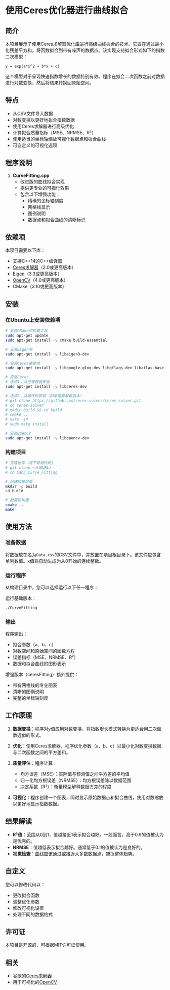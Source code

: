 # 使用Ceres优化器进行曲线拟合

## 简介

本项目展示了使用Ceres求解器优化库进行高级曲线拟合的技术。它旨在通过最小化残差平方和，将函数拟合到带有噪声的数据点。该实现支持拟合形式如下的指数二次模型：

```
y = exp(a*x^2 + b*x + c)
```

这个模型对于呈现快速指数增长的数据特别有效。程序在拟合二次函数之前对数据进行对数变换，然后将结果转换回原始空间。

## 特点

- 从CSV文件导入数据
- 对数变换以更好地拟合指数数据
- 使用Ceres求解器进行高级优化
- 计算拟合质量指标（MSE、NRMSE、R²）
- 使用适当的坐标轴缩放可视化数据点和拟合曲线
- 可自定义的可视化选项

## 程序说明

1. **CurveFitting.cpp**
   - 改进版的曲线拟合实现
   - 提供更专业的可视化效果
   - 包含以下增强功能：
     * 精确的坐标轴刻度
     * 网格线显示
     * 图例说明
     * 数据点和拟合曲线的清晰标识

## 依赖项

本项目需要以下库：

- 支持C++14的C++编译器
- [Ceres求解器](http://ceres-solver.org/)（2.0或更高版本）
- [Eigen](http://eigen.tuxfamily.org/)（3.3或更高版本）
- [OpenCV](https://opencv.org/)（4.0或更高版本）
- CMake（3.10或更高版本）

## 安装

### 在Ubuntu上安装依赖项

```bash
# 安装CMake和构建工具
sudo apt-get update
sudo apt-get install -y cmake build-essential

# 安装Eigen库
sudo apt-get install -y libeigen3-dev

# 安装Ceres依赖项
sudo apt-get install -y libgoogle-glog-dev libgflags-dev libatlas-base-dev libsuitesparse-dev

# 安装Ceres
# 选项1：从包管理器安装
sudo apt-get install -y libceres-dev

# 选项2：从源代码安装（如果需要最新版本）
# git clone https://github.com/ceres-solver/ceres-solver.git
# cd ceres-solver
# mkdir build && cd build
# cmake ..
# make -j4
# sudo make install

# 安装OpenCV
sudo apt-get install -y libopencv-dev
```

### 构建项目

```bash
# 克隆仓库（或下载源代码）
# git clone <仓库URL>
# cd Lab3_Curve_Fitting

# 创建构建目录
mkdir -p build
cd build

# 配置和构建
cmake ..
make
```

## 使用方法

### 准备数据

将数据放在名为`Data.csv`的CSV文件中，并放置在项目根目录下。该文件应包含单列数值。x值将自动生成为从0开始的连续整数。

### 运行程序

从构建目录中，您可以选择运行以下任一程序：

运行基础版本：
```bash
./CurveFitting
```

### 输出

程序输出：
- 拟合参数（a、b、c）
- 对数空间和原始空间的函数方程
- 误差指标（MSE、NRMSE、R²）
- 数据和拟合曲线的图形表示

增强版本（ceresFitting）额外提供：
- 带有网格线的专业图表
- 清晰的图例说明
- 完整的坐标轴刻度

## 工作原理

1. **数据变换**：程序对y值应用对数变换，将指数增长模式转换为更适合用二次函数近似的形式。

2. **优化**：使用Ceres求解器，程序优化参数（a、b、c）以最小化对数变换数据与二次函数之间的平方差和。

3. **质量评估**：程序计算：
   - 均方误差（MSE）：实际值与预测值之间平方差的平均值
   - 归一化均方根误差（NRMSE）：均方根误差除以数据范围
   - 决定系数（R²）：衡量模型解释数据方差的程度

4. **可视化**：程序创建一个图表，同时显示原始数据点和拟合曲线，使用对数缩放以更好地显示指数数据。

## 结果解读

- **R²值**：范围从0到1，值越接近1表示拟合越好。一般而言，高于0.9的值被认为是优秀的。
- **NRMSE**：值越低表示拟合越好。通常低于0.1的值被认为是良好的。
- **视觉检查**：曲线应该通过或接近大多数数据点，捕捉整体趋势。

## 自定义

您可以修改代码以：
- 更改拟合函数
- 调整优化参数
- 修改可视化设置
- 处理不同的数据格式

## 许可证

本项目是开源的，可根据MIT许可证使用。

## 相关

- 谷歌的[Ceres求解器](http://ceres-solver.org/)
- 用于可视化的[OpenCV](https://opencv.org/)
